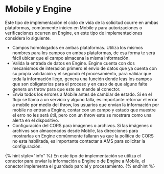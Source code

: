 # Mobile y Engine

Este tipo de implementación el ciclo de vida de la solicitud ocurre en ambas plataformas, comúnmente inicien en Mobile y para autorizaciones o verificaciones ocurren en Engine, en este tipo de implementaciones considera lo siguiente.

* Campos homologados en ambas plataformas. Utiliza los mismos nombres para los campos en ambas plataformas, de esa forma te será fácil ubicar que el campo almacena la misma información.
* Valida la entrada de datos en Engine. Engine cuenta con dos mecanismos de interacion primero el envio de datos que ya cuenta con su propia validación y el segundo el procesamiento, para validar que toda la información llego, genera una función donde leas los campos que son obligatorios para el proceso y en caso de que alguno falte genera un throw para que este se mande al conector.
* Envia todos los errores a Mobile antes de cambiar de estado. Si en el flujo se llama a un servicio y alguno falla, es importante retornar el error a mobile por medio del throw, los usuarios que envían la información por mobile no entran a Engine, contar con un campo y estado que muestre el erro no les será útil, pero con un throw este se mostrara como una alerta en el dispositivo.
* Configuración del CORS para imágenes o archivos. Si las imágenes o archivos son almacenados desde Mobile, las direcciones para mostrarlas en Engine comúnmente fallaran ya que la política de CORS no esta habilitada, es importante contactar a AMS para solicitar la configuración.

{% hint style="info" %}
En este tipo de implementación se utiliza el conector para enviar la información a Engine o de Engine a Mobile, el conector implementa el guardado parcial y procesamiento.
{% endhint %}